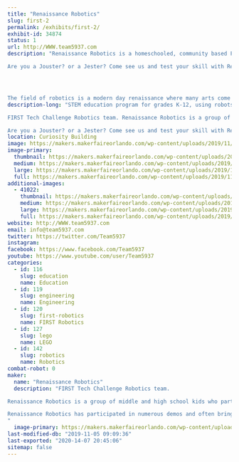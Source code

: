 ```yaml
---
title: "Renaissance Robotics"
slug: first-2
permalink: /exhibits/first-2/
exhibit-id: 34874
status: 1
url: http://WWW.team5937.com
description: "Renaissance Robotics is a homeschooled, community based FIRST Tech Challenge team that has been competing in the Central Florida area since 2012 . FIRST Tech Challenge is a STEM education program for grades 7-12, using robots playing in a sports type model. FIRST has STEM education opportunities for grades K-12th.

Are you a Jouster? or a Jester? Come see us and test your skill with Renaissance Robotics' new Joust-Bots! Can you beat the Gauntlet?




The field of robotics is a modern day renaissance where many arts come together to birth new technologies. Design, engineering, math, strategy and gracious professionalism form the heart of Renaissance Robotics. "
description-long: "STEM education program for grades K-12, using robots playing in a sports type model

FIRST Tech Challenge Robotics team. Renaissance Robotics is a group of middle and high school kids who participate in FIRST Tech Challenge. Most of the team has also participated in FIRST LEGO League and Junior FIRST LEGO League. At demos, Renaissance Robotics will often represent multiple levels of FIRST robotics programs. Renaissance Robotics has participated in numerous demos and often brings additional robots, projects and random geek toys with them. RCX, NXT, EV3, Arduino, Sphero, Ollie, LittleBits, etc.

Are you a Jouster? or a Jester? Come see us and test your skill with Renaissance Robotics' new Joust-Bots!"
location: Curiosity Building
image: https://makers.makerfaireorlando.com/wp-content/uploads/2019/11/73321105_10220960070297913_624017168530407424_n-1.jpg
image-primary:
  thumbnail: https://makers.makerfaireorlando.com/wp-content/uploads/2019/11/73321105_10220960070297913_624017168530407424_n-1-150x150.jpg
  medium: https://makers.makerfaireorlando.com/wp-content/uploads/2019/11/73321105_10220960070297913_624017168530407424_n-1-300x224.jpg
  large: https://makers.makerfaireorlando.com/wp-content/uploads/2019/11/73321105_10220960070297913_624017168530407424_n-1.jpg
  full: https://makers.makerfaireorlando.com/wp-content/uploads/2019/11/73321105_10220960070297913_624017168530407424_n-1.jpg
additional-images:
  - 41022:
    thumbnail: https://makers.makerfaireorlando.com/wp-content/uploads/2019/11/73321105_10220960070297913_624017168530407424_n-150x150.jpg
    medium: https://makers.makerfaireorlando.com/wp-content/uploads/2019/11/73321105_10220960070297913_624017168530407424_n-300x224.jpg
    large: https://makers.makerfaireorlando.com/wp-content/uploads/2019/11/73321105_10220960070297913_624017168530407424_n.jpg
    full: https://makers.makerfaireorlando.com/wp-content/uploads/2019/11/73321105_10220960070297913_624017168530407424_n.jpg
website: http://WWW.team5937.com
email: info@team5937.com
twitter: https://twitter.com/Team5937
instagram: 
facebook: https://www.facebook.com/Team5937
youtube: https://www.youtube.com/user/Team5937
categories:
  - id: 116
    slug: education
    name: Education
  - id: 119
    slug: engineering
    name: Engineering
  - id: 120
    slug: first-robotics
    name: FIRST Robotics
  - id: 127
    slug: lego
    name: LEGO
  - id: 142
    slug: robotics
    name: Robotics
combat-robot: 0
maker:
  name: "Renaissance Robotics"
  description: "FIRST Tech Challenge Robotics team.

Renaissance Robotics is a group of middle and high school kids who participate in FIRST Tech Challenge. Most of the team has also participated in FIRST LEGO League and Junior FIRST LEGO League. At demos, Renaissance Robotics will often represent multiple levels of FIRST robotics programs.

Renaissance Robotics has participated in numerous demos and often brings additional robots, projects and random geek toys with them. RCX, NXT, EV3, Arduino, Sphero, Ollie, LittleBits, etc.
"
  image-primary: https://makers.makerfaireorlando.com/wp-content/uploads/2015/06/RRlogo-1024x791.gif
last-modified-db: "2019-11-05 09:09:36"
last-exported: "2020-14-07 20:45:06"
sitemap: false
---
```

